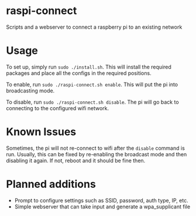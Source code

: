 # raspi-connect
Scripts and a webserver to connect a raspberry pi to an existing network

# Usage
To set up, simply run `sudo ./install.sh`. This will install the required packages and place all the configs in the required positions.

To enable, run `sudo ./raspi-connect.sh enable`. This will put the pi into broadcasting mode.

To disable, run `sudo ./raspi-connect.sh disable`. The pi will go back to connecting to the configured wifi network.

# Known Issues
Sometimes, the pi will not re-connect to wifi after the `disable` command is run. Usually, this can be fixed by re-enabling the broadcast mode and then disabling it again. If not, reboot and it should be fine then.

# Planned additions
* Prompt to configure settings such as SSID, password, auth type, IP, etc.
* Simple webserver that can take input and generate a wpa_supplicant file
